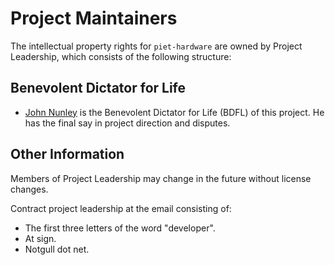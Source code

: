 # Project Maintainers

The intellectual property rights for `piet-hardware` are owned by Project
Leadership, which consists of the following structure:

## Benevolent Dictator for Life

- [John Nunley](https://notgull.net) is the Benevolent Dictator for Life (BDFL)
  of this project. He has the final say in project direction and disputes.

## Other Information

Members of Project Leadership may change in the future without license changes.

Contract project leadership at the email consisting of:

- The first three letters of the word "developer".
- At sign.
- Notgull dot net.
